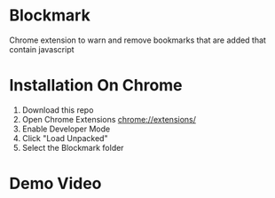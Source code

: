 # Blockmark
Chrome extension to warn and remove bookmarks that are added that contain javascript

# Installation On Chrome
1. Download this repo
2. Open Chrome Extensions [chrome://extensions/](chrome://extensions/)
3. Enable Developer Mode
4. Click "Load Unpacked"
5. Select the Blockmark folder

# Demo Video
